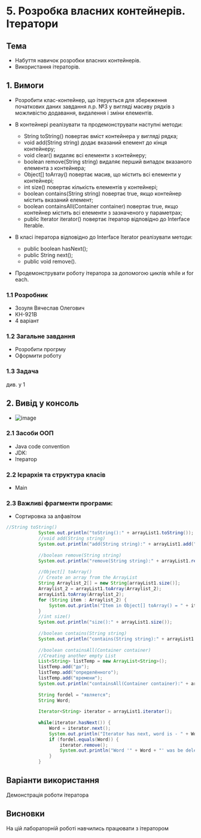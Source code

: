 # 5. Розробка власних контейнерів. Ітератори
## Тема
- Набуття навичок розробки власних контейнерів.
- Використання ітераторів.

## 1. Вимоги
- Розробити клас-контейнер, що ітерується для збереження початкових даних завдання л.р. №3 у вигляді масиву рядків з можливістю додавання, видалення і зміни елементів.
- В контейнері реалізувати та продемонструвати наступні методи:

  - String toString() повертає вміст контейнера у вигляді рядка;
  - void add(String string) додає вказаний елемент до кінця контейнеру;
  - void clear() видаляє всі елементи з контейнеру;
  - boolean remove(String string) видаляє перший випадок вказаного елемента з контейнера;
  - Object[] toArray() повертає масив, що містить всі елементи у контейнері;
  - int size() повертає кількість елементів у контейнері;
  - boolean contains(String string) повертає true, якщо контейнер містить вказаний елемент;
  - boolean containsAll(Container container) повертає true, якщо контейнер містить всі елементи з зазначеного у параметрах;
  - public Iterator<String> iterator() повертає ітератор відповідно до Interface Iterable.
- В класі ітератора відповідно до Interface Iterator реалізувати методи:

  - public boolean hasNext();
  - public String next();
  - public void remove().
- Продемонструвати роботу ітератора за допомогою циклів while и for each.
### 1.1 Розробник
- Зозуля Вячеслав Олегович
- КН-921В
- 4 варіант

### 1.2 Загальне завдання
- Розробити прогрму 
- Оформити роботу

### 1.3 Задача
див. у 1

## 2. Вивід у консоль
- ![image](https://user-images.githubusercontent.com/67918913/199188598-b287f017-fc5d-46c7-8990-ce2ab4c0d5aa.png)
  
### 2.1 Засоби ООП
- Java code convention
- JDK:
- Ітератор
### 2.2 Ієрархія та структура класів
- Main

### 2.3 Важливі фрагменти програми:
- Сортировка за алфавітом
~~~java
//String toString()
			System.out.println("toString():" + arrayList1.toString());
			//void add(String string)
		    System.out.println("add(String string):" + arrayList1.add("неизменяемым"));
		    
		    //boolean remove(String string)
		    System.out.println("remove(String string):" + arrayList1.remove("String"));
		    
		    //Object[] toArray()
		    // Create an array from the ArrayList
		    String Arraylist_2[] = new String[arrayList1.size()];
		    Arraylist_2 = arrayList1.toArray(Arraylist_2);
		    arrayList1.toArray(Arraylist_2);
		    for (String item : Arraylist_2) {
		        System.out.println("Item in Object[] toArray() = " + item);
		    }
		    //int size()
		    System.out.println("size():" + arrayList1.size());
		    
		    //boolean contains(String string)
		    System.out.println("contains(String string):" + arrayList1.contains("обьект"));
		    
		    //boolean containsAll(Container container) 
		    //Creating another empty List
		    List<String> listTemp = new ArrayList<String>();
	        listTemp.add("до");
	        listTemp.add("определённого");
	        listTemp.add("времени");
		    System.out.println("containsAll(Container container):" + arrayList1.contains(listTemp));
		    
		    String fordel = "является";
		    String Word;
		    
		    Iterator<String> iterator = arrayList1.iterator();
		   
		    while(iterator.hasNext()) {
		    	Word = iterator.next();
		    	System.out.println("Iterator has next, word is - " + Word);
		    	if (fordel.equals(Word)) {
		    		iterator.remove();
		    		System.out.println("Word '" + Word + "' was be deleted");
		    	}
		    }
~~~
## Варіанти використання
Демонстрація роботи ітератора 
## Висновки
На цій лабораторній роботі навчились працювати з ітератором
